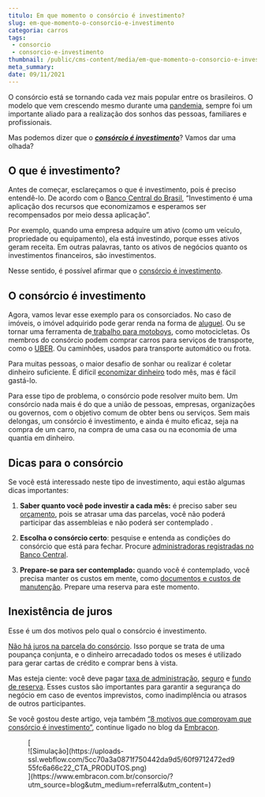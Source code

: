 ```yaml
---
titulo: Em que momento o consórcio é investimento?
slug: em-que-momento-o-consorcio-e-investimento
categoria: carros
tags:
 - consorcio
 - consorcio-e-investimento
thumbnail: /public/cms-content/media/em-que-momento-o-consorcio-e-investimento.jpg
meta_summary: 
date: 09/11/2021
---
```

O consórcio está se tornando cada vez mais popular entre os brasileiros. O modelo que vem crescendo mesmo durante uma [pandemia](https://www.embracon.com.br/blog/consorcio-na-pandemia-vale-a-pena), sempre foi um importante aliado para a realização dos sonhos das pessoas, familiares e profissionais.

Mas podemos dizer que o [***consórcio é investimento***](https://www.embracon.com.br/blog/o-consorcio-e-investimento)? Vamos dar uma olhada?

O que é investimento? 
----------------------

Antes de começar, esclareçamos o que é investimento, pois é preciso entendê-lo. De acordo com o [Banco Central do Brasil](https://www.bcb.gov.br/), “Investimento é uma aplicação dos recursos que economizamos e esperamos ser recompensados ​​por meio dessa aplicação”.

Por exemplo, quando uma empresa adquire um ativo (como um veículo, propriedade ou equipamento), ela está investindo, porque esses ativos geram receita. Em outras palavras, tanto os ativos de negócios quanto os investimentos financeiros, são investimentos.

Nesse sentido, é possível afirmar que o [consórcio é investimento](https://www.embracon.com.br/blog/o-consorcio-e-investimento-saiba-o-porque).

O consórcio é investimento
--------------------------

Agora, vamos levar esse exemplo para os consorciados. No caso de imóveis, o imóvel adquirido pode gerar renda na forma de [aluguel](https://www.embracon.com.br/blog/como-sair-do-aluguel-definitivamente). Ou se tornar uma ferramenta de[ trabalho para motoboys](https://www.embracon.com.br/blog/qual-a-moto-ideal-para-fazer-entrega), como motocicletas. Os membros do consórcio podem comprar carros para serviços de transporte, como o [UBER](https://www.embracon.com.br/blog/motorista-de-aplicativo-faca-um-consorcio). Ou caminhões, usados ​​para transporte automático ou frota.

Para muitas pessoas, o maior desafio de sonhar ou realizar é coletar dinheiro suficiente. É difícil [economizar dinheiro](https://www.embracon.com.br/blog/4-aplicativos-de-financas-para-te-ajudar-a-economizar-mais-dinheiro) todo mês, mas é fácil gastá-lo.

Para esse tipo de problema, o consórcio pode resolver muito bem. Um consórcio nada mais é do que a união de pessoas, empresas, organizações ou governos, com o objetivo comum de obter bens ou serviços. Sem mais delongas, um consórcio é investimento, e ainda é muito eficaz, seja na compra de um carro, na compra de uma casa ou na economia de uma quantia em dinheiro.

Dicas para o consórcio 
-----------------------

Se você está interessado neste tipo de investimento, aqui estão algumas dicas importantes:

1. **Saber quanto você pode investir a cada mês:** é preciso saber seu [orçamento](https://www.embracon.com.br/blog/como-fazer-um-orcamento-familiar-sem-erro), pois se atrasar uma das parcelas, você não poderá participar das assembleias e não poderá ser contemplado .

2. **Escolha o consórcio certo**: pesquise e entenda as condições do consórcio que está para fechar. Procure [administradoras registradas no Banco Central](https://www.embracon.com.br/blog/como-escolher-uma-administradora-de-consorcio).

3. **Prepare-se para ser contemplado:** quando você é contemplado, você precisa manter os custos em mente, como [documentos e custos de manutenção](https://www.embracon.com.br/blog/qual-e-a-documentacao-necessaria-para-a-compra-de-um-imovel). Prepare uma reserva para este momento.

Inexistência de juros 
----------------------

Esse é um dos motivos pelo qual o consórcio é investimento.

[Não há juros na parcela do consórcio](https://www.embracon.com.br/blog/consorcio-nao-tem-juros-entenda). Isso porque se trata de uma poupança conjunta, e o dinheiro arrecadado todos os meses é utilizado para gerar cartas de crédito e comprar bens à vista.

Mas esteja ciente: você deve pagar [taxa de administração](https://www.embracon.com.br/blog/o-que-e-a-taxa-de-administracao-do-consorcio), [seguro](https://www.embracon.com.br/blog/seguro-de-consorcio-quando-vale-a-pena) e [fundo de reserva](https://www.embracon.com.br/blog/entenda-como-funciona-a-devolucao-do-fundo-de-reserva). Esses custos são importantes para garantir a segurança do negócio em caso de eventos imprevistos, como inadimplência ou atrasos de outros participantes.

Se você gostou deste artigo, veja também [“8 motivos que comprovam que consórcio é investimento”](https://www.embracon.com.br/blog/8-motivos-que-comprovam-que-consorcio-e-investimento), continue ligado no blog da [Embracon](https://www.embracon.com.br/a-embracon).

<figure class="w-richtext-figure-type-image w-richtext-align-center">[<div>![Simulação](https://uploads-ssl.webflow.com/5cc70a3a0871f750442da9d5/60f9712472ed955fc6a66c22_CTA_PRODUTOS.png)</div>](https://www.embracon.com.br/consorcio/?utm_source=blog&utm_medium=referral&utm_content=)</figure>
